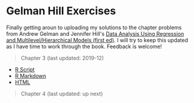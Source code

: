 # Gelman Hill Exercises

Finally getting aroun to uploading my solutions to the chapter problems from Andrew Gelman and Jennifer Hill's [Data Analysis Using Regression and Multilevel/Hierarchical Models (first ed)](https://smile.amazon.com/Analysis-Regression-Multilevel-Hierarchical-Models/dp/052168689X/ref=smi_www_rco2_go_smi_g3905707922?_encoding=UTF8&%2AVersion%2A=1&%2Aentries%2A=0&ie=UTF8). I will try to keep this updated as I have time to work through the book. Feedback is welcome!

> Chapter 3 (last updated: 2019-12)

  - [R Script](./Chapter_3.R)
  - [R Markdown](./GelmanHill_exercises_ch3.Rmd)
  - [HTML](./GelmanHill_exercises_ch3.html)

> Chapter 4 (last updated: up next)
